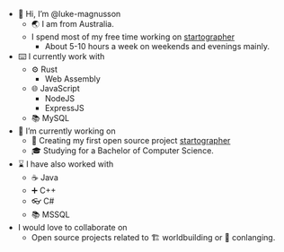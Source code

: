 - 👋 Hi, I’m @luke-magnusson
  - 🌏 I am from Australia.
  - I spend most of my free time working on [startographer](https://github.com/luke-magnusson/startographer)
    - About 5-10 hours a week on weekends and evenings mainly.
- ⌨️ I currently work with
  - ⚙️ Rust
    - Web Assembly
  - 🌐 JavaScript
    - NodeJS
    - ExpressJS
  - 📚 MySQL
- 🚧 I’m currently working on
  - 🤝 Creating my first open source project [startographer](https://github.com/luke-magnusson/startographer)
  - 🎓 Studying for a Bachelor of Computer Science.
- ⌛ I have also worked with
  - ☕ Java
  - ➕ C++
  - 👓 C#
  - 📚 MSSQL
- I would love to collaborate on
  - Open source projects related to 🏗️ worldbuilding or 💬 conlanging.
